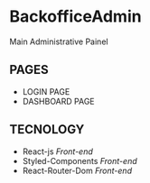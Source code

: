 # BackofficeAdmin

Main Administrative Painel

## PAGES

- LOGIN PAGE
- DASHBOARD PAGE

## TECNOLOGY

- React-js _Front-end_
- Styled-Components _Front-end_
- React-Router-Dom _Front-end_
